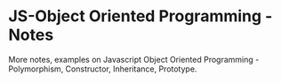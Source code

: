 # JS-Object Oriented Programming - Notes

More notes, examples on Javascript Object Oriented Programming - Polymorphism, Constructor, Inheritance, Prototype. 


